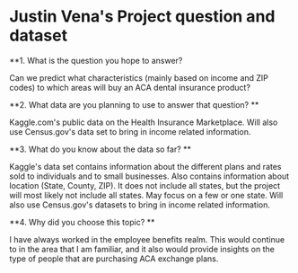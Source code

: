 # Justin Vena's Project question and dataset

**1. What is the question you hope to answer? 

Can we predict what characteristics (mainly based on income and ZIP codes) to which areas will buy an ACA dental insurance product?

**2. What data are you planning to use to answer that question? **

Kaggle.com's public data on the Health Insurance Marketplace. Will also use Census.gov's data set to bring in income related information.

**3. What do you know about the data so far? **

Kaggle's  data set contains information about the different plans and rates sold to individuals and to small businesses. Also contains information about location (State, County, ZIP). It does not include all states, but the project will most likely not include all states. May focus on a few or one state. Will also use Census.gov's datasets to bring in income related information.

**4. Why did you choose this topic? **

I have always worked in the employee benefits realm. This would continue to in the area that I am familiar, and it also would provide insights on the type of people that are purchasing ACA exchange plans. 
